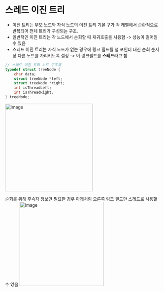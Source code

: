 # 스레드 이진 트리

- 이진 트리는 부모 노드와 자식 노드의 이진 트리 기본 구가 각 레벨에서 순환적으로 반복되어 전체 트리가 구성되는 구조.
- 일반적인 이진 트리는 각 노드에서 순회할 때 재귀호출을 사용함
  -> 성능이 떨어질 수 있음
- 스레드 이진 트리는 자식 노드가 없는 경우에 링크 필드를 널 포인터 대신 순회 순서상 다른 노드를 가리키도록 설정 -> 이 링크필드를 **스레드**라고 함

```c
// 스레드 이진 트리 노드 구조체
typedef struct treeNode {
    char data;
    struct treeNode *left;
    struct treeNode *right;
    int isThreadLeft;
    int isThreadRight;
} treeNode;
```

<img width="284" alt="image" src="https://github.com/HoyeongJeon/DKU/assets/78394999/2fefbe7e-6403-457c-ade5-1b4499116867">

순회를 위해 후속자 정보만 필요한 경우 아래처럼 오른쪽 링크 필드만 스레드로 사용할 수 있음
<img width="273" alt="image" src="https://github.com/HoyeongJeon/DKU/assets/78394999/ae3b6a0f-5fef-4407-b9b7-7c0a2d5ef53e">
